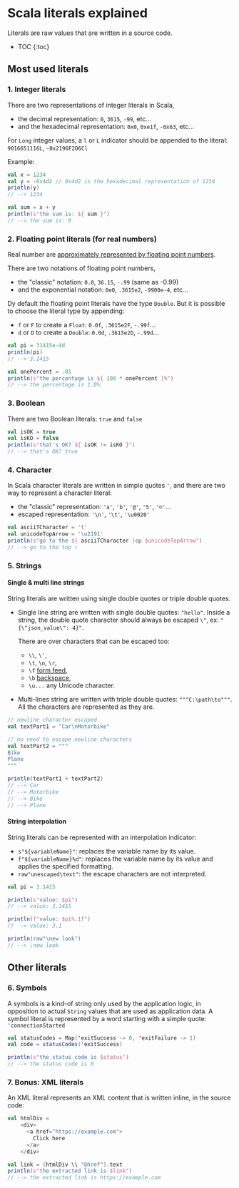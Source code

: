 # Scala literals explained

Literals are raw values that are written in a source code.

* TOC
{:toc}

## Most used literals

### 1. Integer literals

There are two representations of integer literals in Scala,
* the decimal representation: `0`, `3615`, `-99`, etc...
* and the hexadecimal representation: `0x0`, `0xe1f`, `-0x63`, etc...

For `Long` integer values, a `l` or `L` indicator should be appended to
the literal: `9016651116L`, `-0x2196F2D6Cl`

Example:

```scala
val x = 1234
val y = -0x4d2 // 0x4d2 is the hexadecimal representation of 1234
println(y)
// --> 1234

val sum = x + y
println(s"the sum is: ${ sum }")
// --> the sum is: 0
```

### 2. Floating point literals (for real numbers)

Real number are [approximately represented by floating point numbers](https://en.wikipedia.org/wiki/Floating-point_arithmetic).

There are two notations of floating point numbers,
* the "classic" notation: `0.0`, `36.15`, `-.99` (same as -0.99)
* and the exponential notation: `0e0`, `.3615e2`, `-9900e-4`, etc...

Dy default the floating point literals have the type `Double`.
But it is possible to choose the literal type by appending:
* `f` or `F` to create a `Float`: `0.0f`, `.3615e2F`, `-.99f`...
* `d` or `D` to create a `Double`: `0.0d`, `.3615e2D`, `-.99d`...

```scala
val pi = 31415e-4d
println(pi)
// --> 3.1415

val onePercent = .01
println(s"the percentage is ${ 100 * onePercent }%")
// --> the percentage is 1.0%
```

### 3. Boolean

There are two Boolean literals: `true` and `false`

```scala
val isOK = true
val isKO = false
println(s"that's OK? ${ isOK != isKO }")
// --> that's OK? true
```

### 4. Character

In Scala character literals are written in simple quotes `'`,
and there are two way to represent a character literal:
* the "classic" representation: `'a'`, `'b'`, `'@'`, `'5'`, `'☺'`...
* escaped representation: `'\n'`, `'\t'`, `'\u0020'`

```scala
val asciiTCharacter = 't'
val unicodeTopArrow = '\u2191'
println(s"go to the ${ asciiTCharacter }op $unicodeTopArrow")
// --> go to the top ↑
```

### 5. Strings

#### Single & multi line strings

String literals are written using single double quotes or triple double quotes.
* Single line string are written with single double quotes: `"hello"`.
  Inside a string, the double quote character should always be escaped `\"`,
  ex: `"{\"json_value\": 4}"`.

  There are over characters that can be escaped too:
  * `\\`, `\'`,
  * `\t`, `\n`, `\r`,
  * `\f` [form feed](htts://en.wikipedia.org/wiki/Page_break),
  * `\b` [backspace](https://en.wikipedia.org/wiki/Backspace),
  * `\u...` any Unicode character.

* Multi-lines string are written with triple double quotes: `"""C:\path\to"""`.
  All the characters are represented as they are.

```scala
// newline character escaped
val textPart1 = "Car\nMotorbike"

// no need to escape newline characters
val textPart2 = """
Bike
Plane
"""

println(textPart1 + textPart2)
// --> Car
// --> Motorbike
// --> Bike
// --> Plane
```

#### String interpolation

String literals can be represented with an interpolation indicator:
* `s"${variableName}"`: replaces the variable name by its value.
* `f"${variableName}%d"`: replaces the variable name by its value
  and applies the specified formatting.
* `raw"unescaped\text"`: the escape characters are not interpreted.

```scala
val pi = 3.1415

println(s"value: $pi")
// --> value: 3.1415

println(f"value: $pi%.1f")
// --> value: 3.1

println(raw"\new look")
// --> \new look
```

## Other literals

### 6. Symbols

A symbols is a kind-of string only used by the application logic,
in opposition to actual `String` values that are used as application data.
A symbol literal is represented by a word starting with a simple quote:
`'connectionStarted`

```scala
val statusCodes = Map('exitSuccess -> 0, 'exitFailure -> 1)
val code = statusCodes('exitSuccess)

println(s"the status code is $status")
// --> the status code is 0
```

### 7. Bonus: XML literals

An XML literal represents an XML content that is written inline,
in the source code:

```scala
val htmlDiv =
    <div>
      <a href="https://example.com">
        Click here
      </a>
    </div>

val link = (htmlDiv \\ "@href").text
println(s"the extracted link is $link")
// --> the extracted link is https://example.com
```
